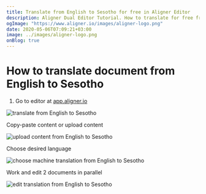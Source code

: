 ```yaml
---
title: Translate from English to Sesotho for free in Aligner Editor
description: Aligner Dual Editor Tutorial. How to translate for free from English to Sesotho. Aligner is multilingual document management platform. 
ogImage: "https://www.aligner.io/images/aligner-logo.png"
date: 2020-05-06T07:09:21+03:00
image: ../images/aligner-logo.png
onBlog: true
---
```


# How to translate document from English to Sesotho

1. Go to editor at [app.aligner.io](https://app.aligner.io "Aligner App web page")

![translate from English to Sesotho](../aligner-blank-editor.png "translate from English to Sesotho")

Copy-paste content or upload content

![upload content from English to Sesotho](../aligner-uploaded-document.png "upload content from English to Sesotho")

Choose desired language

![choose machine translation from English to Sesotho](../aligner-language-dropdown.png "choose machine translation from English to Sesotho")

Work and edit 2 documents in parallel

![edit translation from English to Sesotho](../aligner-double-sitded-editor.png "edit translation from English to Sesotho")

